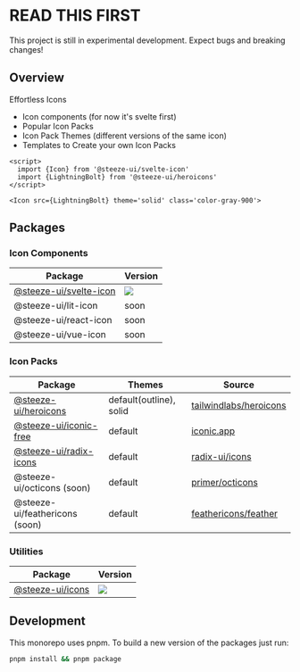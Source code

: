 # READ THIS FIRST

This project is still in experimental development. Expect bugs and breaking changes!

## Overview

Effortless Icons

- Icon components (for now it's svelte first)
- Popular Icon Packs
- Icon Pack Themes (different versions of the same icon)
- Templates to Create your own Icon Packs

```svelte
<script>
  import {Icon} from '@steeze-ui/svelte-icon'
  import {LightningBolt} from '@steeze-ui/heroicons'
</script>

<Icon src={LightningBolt} theme='solid' class='color-gray-900'>
```

## Packages

### Icon Components

| Package                                                   | Version                                                                                                                                             |
| --------------------------------------------------------- | --------------------------------------------------------------------------------------------------------------------------------------------------- |
| [@steeze-ui/svelte-icon](packages/components/svelte-icon) | <a href="https://www.npmjs.com/package/@steeze-ui/svelte-icon"><img src="https://img.shields.io/npm/v/@steeze-ui/svelte-icon.svg?style=flat" /></a> |
| @steeze-ui/lit-icon                                       | soon                                                                                                                                                |
| @steeze-ui/react-icon                                     | soon                                                                                                                                                |
| @steeze-ui/vue-icon                                       | soon                                                                                                                                                |

### Icon Packs

| Package                                                         | Themes                  | Source                                                              |
| --------------------------------------------------------------- | ----------------------- | ------------------------------------------------------------------- |
| [@steeze-ui/heroicons](packages/builders/heroicons-builder)     | default(outline), solid | [tailwindlabs/heroicons](https://github.com/tailwindlabs/heroicons) |
| [@steeze-ui/iconic-free](packages/builders/radix-icons-builder) | default                 | [iconic.app](https://iconic.app/)                                   |
| [@steeze-ui/radix-icons](packages/builders/radix-icons-builder) | default                 | [radix-ui/icons](https://github.com/radix-ui/icons)                 |
| @steeze-ui/octicons (soon)                                      | default                 | [primer/octicons](https://github.com/primer/octicons)               |
| @steeze-ui/feathericons (soon)                                  | default                 | [feathericons/feather](https://github.com/feathericons/feather)     |

### Utilities

| Package                           | Version                                                                                                                                 |
| --------------------------------- | --------------------------------------------------------------------------------------------------------------------------------------- |
| [@steeze-ui/icons](packages/core) | <a href="https://www.npmjs.com/package/@steeze-ui/icons"><img src="https://img.shields.io/npm/v/@steeze-ui/icons.svg?style=flat" /></a> |

## Development

This monorepo uses pnpm. To build a new version of the packages just run:

```bash
pnpm install && pnpm package
```

